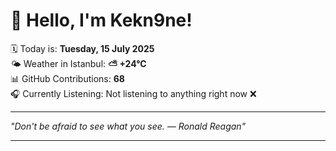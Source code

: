 # 👋 Hello, I'm Kekn9ne!

🗓️ Today is: **Tuesday, 15 July 2025**  
🌤️ Weather in Istanbul: **⛅️  +24°C**  
📊 GitHub Contributions: **68**  
🎧 Currently Listening: Not listening to anything right now ❌

---

_"Don't be afraid to see what you see. — *Ronald Reagan*"_

---
